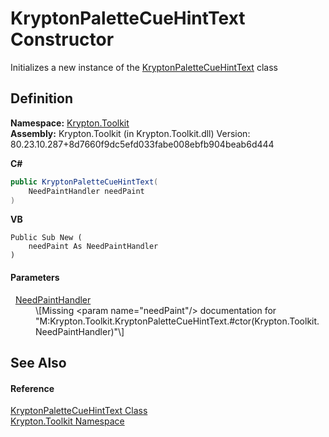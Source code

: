 # KryptonPaletteCueHintText Constructor


Initializes a new instance of the <a href="cfc86128-12be-0107-2e70-e9b3e11bbabe.md">KryptonPaletteCueHintText</a> class



## Definition
**Namespace:** <a href="79d2eac2-21f4-54ff-7552-b20c33c30600.md">Krypton.Toolkit</a>  
**Assembly:** Krypton.Toolkit (in Krypton.Toolkit.dll) Version: 80.23.10.287+8d7660f9dc5efd033fabe008ebfb904beab6d444

**C#**
``` C#
public KryptonPaletteCueHintText(
	NeedPaintHandler needPaint
)
```
**VB**
``` VB
Public Sub New ( 
	needPaint As NeedPaintHandler
)
```



#### Parameters
<dl><dt>  <a href="33f685bd-f838-7c82-3e84-2827dccd141e.md">NeedPaintHandler</a></dt><dd>\[Missing &lt;param name="needPaint"/&gt; documentation for "M:Krypton.Toolkit.KryptonPaletteCueHintText.#ctor(Krypton.Toolkit.NeedPaintHandler)"\]</dd></dl>

## See Also


#### Reference
<a href="cfc86128-12be-0107-2e70-e9b3e11bbabe.md">KryptonPaletteCueHintText Class</a>  
<a href="79d2eac2-21f4-54ff-7552-b20c33c30600.md">Krypton.Toolkit Namespace</a>  
